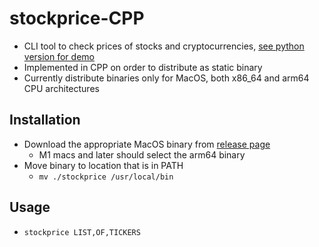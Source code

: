 # stockprice-CPP
- CLI tool to check prices of stocks and cryptocurrencies, [see python version for demo](https://github.com/Thomas-mcinally/stockprice)
- Implemented in CPP on order to distribute as static binary
- Currently distribute binaries only for MacOS, both x86_64 and arm64 CPU architectures

## Installation
- Download the appropriate MacOS binary from [release page](https://github.com/Thomas-mcinally/stockprice-CPP/releases/)
  - M1 macs and later should select the arm64 binary
- Move binary to location that is in PATH
  - `mv ./stockprice /usr/local/bin`

## Usage
- `stockprice LIST,OF,TICKERS`
